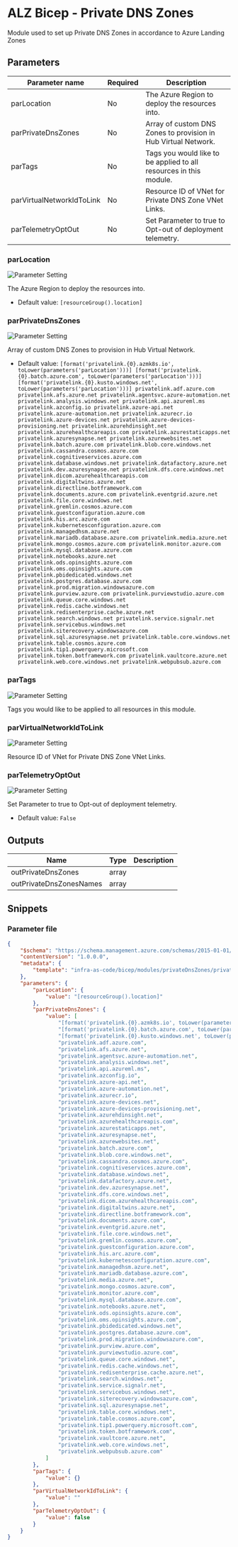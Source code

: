 # ALZ Bicep - Private DNS Zones

Module used to set up Private DNS Zones in accordance to Azure Landing Zones

## Parameters

Parameter name | Required | Description
-------------- | -------- | -----------
parLocation    | No       | The Azure Region to deploy the resources into.
parPrivateDnsZones | No       | Array of custom DNS Zones to provision in Hub Virtual Network.
parTags        | No       | Tags you would like to be applied to all resources in this module.
parVirtualNetworkIdToLink | No       | Resource ID of VNet for Private DNS Zone VNet Links.
parTelemetryOptOut | No       | Set Parameter to true to Opt-out of deployment telemetry.

### parLocation

![Parameter Setting](https://img.shields.io/badge/parameter-optional-green?style=flat-square)

The Azure Region to deploy the resources into.

- Default value: `[resourceGroup().location]`

### parPrivateDnsZones

![Parameter Setting](https://img.shields.io/badge/parameter-optional-green?style=flat-square)

Array of custom DNS Zones to provision in Hub Virtual Network.

- Default value: `[format('privatelink.{0}.azmk8s.io', toLower(parameters('parLocation')))] [format('privatelink.{0}.batch.azure.com', toLower(parameters('parLocation')))] [format('privatelink.{0}.kusto.windows.net', toLower(parameters('parLocation')))] privatelink.adf.azure.com privatelink.afs.azure.net privatelink.agentsvc.azure-automation.net privatelink.analysis.windows.net privatelink.api.azureml.ms privatelink.azconfig.io privatelink.azure-api.net privatelink.azure-automation.net privatelink.azurecr.io privatelink.azure-devices.net privatelink.azure-devices-provisioning.net privatelink.azurehdinsight.net privatelink.azurehealthcareapis.com privatelink.azurestaticapps.net privatelink.azuresynapse.net privatelink.azurewebsites.net privatelink.batch.azure.com privatelink.blob.core.windows.net privatelink.cassandra.cosmos.azure.com privatelink.cognitiveservices.azure.com privatelink.database.windows.net privatelink.datafactory.azure.net privatelink.dev.azuresynapse.net privatelink.dfs.core.windows.net privatelink.dicom.azurehealthcareapis.com privatelink.digitaltwins.azure.net privatelink.directline.botframework.com privatelink.documents.azure.com privatelink.eventgrid.azure.net privatelink.file.core.windows.net privatelink.gremlin.cosmos.azure.com privatelink.guestconfiguration.azure.com privatelink.his.arc.azure.com privatelink.kubernetesconfiguration.azure.com privatelink.managedhsm.azure.net privatelink.mariadb.database.azure.com privatelink.media.azure.net privatelink.mongo.cosmos.azure.com privatelink.monitor.azure.com privatelink.mysql.database.azure.com privatelink.notebooks.azure.net privatelink.ods.opinsights.azure.com privatelink.oms.opinsights.azure.com privatelink.pbidedicated.windows.net privatelink.postgres.database.azure.com privatelink.prod.migration.windowsazure.com privatelink.purview.azure.com privatelink.purviewstudio.azure.com privatelink.queue.core.windows.net privatelink.redis.cache.windows.net privatelink.redisenterprise.cache.azure.net privatelink.search.windows.net privatelink.service.signalr.net privatelink.servicebus.windows.net privatelink.siterecovery.windowsazure.com privatelink.sql.azuresynapse.net privatelink.table.core.windows.net privatelink.table.cosmos.azure.com privatelink.tip1.powerquery.microsoft.com privatelink.token.botframework.com privatelink.vaultcore.azure.net privatelink.web.core.windows.net privatelink.webpubsub.azure.com`

### parTags

![Parameter Setting](https://img.shields.io/badge/parameter-optional-green?style=flat-square)

Tags you would like to be applied to all resources in this module.

### parVirtualNetworkIdToLink

![Parameter Setting](https://img.shields.io/badge/parameter-optional-green?style=flat-square)

Resource ID of VNet for Private DNS Zone VNet Links.

### parTelemetryOptOut

![Parameter Setting](https://img.shields.io/badge/parameter-optional-green?style=flat-square)

Set Parameter to true to Opt-out of deployment telemetry.

- Default value: `False`

## Outputs

Name | Type | Description
---- | ---- | -----------
outPrivateDnsZones | array |
outPrivateDnsZonesNames | array |

## Snippets

### Parameter file

```json
{
    "$schema": "https://schema.management.azure.com/schemas/2015-01-01/deploymentParameters.json#",
    "contentVersion": "1.0.0.0",
    "metadata": {
        "template": "infra-as-code/bicep/modules/privateDnsZones/privateDnsZones.json"
    },
    "parameters": {
        "parLocation": {
            "value": "[resourceGroup().location]"
        },
        "parPrivateDnsZones": {
            "value": [
                "[format('privatelink.{0}.azmk8s.io', toLower(parameters('parLocation')))]",
                "[format('privatelink.{0}.batch.azure.com', toLower(parameters('parLocation')))]",
                "[format('privatelink.{0}.kusto.windows.net', toLower(parameters('parLocation')))]",
                "privatelink.adf.azure.com",
                "privatelink.afs.azure.net",
                "privatelink.agentsvc.azure-automation.net",
                "privatelink.analysis.windows.net",
                "privatelink.api.azureml.ms",
                "privatelink.azconfig.io",
                "privatelink.azure-api.net",
                "privatelink.azure-automation.net",
                "privatelink.azurecr.io",
                "privatelink.azure-devices.net",
                "privatelink.azure-devices-provisioning.net",
                "privatelink.azurehdinsight.net",
                "privatelink.azurehealthcareapis.com",
                "privatelink.azurestaticapps.net",
                "privatelink.azuresynapse.net",
                "privatelink.azurewebsites.net",
                "privatelink.batch.azure.com",
                "privatelink.blob.core.windows.net",
                "privatelink.cassandra.cosmos.azure.com",
                "privatelink.cognitiveservices.azure.com",
                "privatelink.database.windows.net",
                "privatelink.datafactory.azure.net",
                "privatelink.dev.azuresynapse.net",
                "privatelink.dfs.core.windows.net",
                "privatelink.dicom.azurehealthcareapis.com",
                "privatelink.digitaltwins.azure.net",
                "privatelink.directline.botframework.com",
                "privatelink.documents.azure.com",
                "privatelink.eventgrid.azure.net",
                "privatelink.file.core.windows.net",
                "privatelink.gremlin.cosmos.azure.com",
                "privatelink.guestconfiguration.azure.com",
                "privatelink.his.arc.azure.com",
                "privatelink.kubernetesconfiguration.azure.com",
                "privatelink.managedhsm.azure.net",
                "privatelink.mariadb.database.azure.com",
                "privatelink.media.azure.net",
                "privatelink.mongo.cosmos.azure.com",
                "privatelink.monitor.azure.com",
                "privatelink.mysql.database.azure.com",
                "privatelink.notebooks.azure.net",
                "privatelink.ods.opinsights.azure.com",
                "privatelink.oms.opinsights.azure.com",
                "privatelink.pbidedicated.windows.net",
                "privatelink.postgres.database.azure.com",
                "privatelink.prod.migration.windowsazure.com",
                "privatelink.purview.azure.com",
                "privatelink.purviewstudio.azure.com",
                "privatelink.queue.core.windows.net",
                "privatelink.redis.cache.windows.net",
                "privatelink.redisenterprise.cache.azure.net",
                "privatelink.search.windows.net",
                "privatelink.service.signalr.net",
                "privatelink.servicebus.windows.net",
                "privatelink.siterecovery.windowsazure.com",
                "privatelink.sql.azuresynapse.net",
                "privatelink.table.core.windows.net",
                "privatelink.table.cosmos.azure.com",
                "privatelink.tip1.powerquery.microsoft.com",
                "privatelink.token.botframework.com",
                "privatelink.vaultcore.azure.net",
                "privatelink.web.core.windows.net",
                "privatelink.webpubsub.azure.com"
            ]
        },
        "parTags": {
            "value": {}
        },
        "parVirtualNetworkIdToLink": {
            "value": ""
        },
        "parTelemetryOptOut": {
            "value": false
        }
    }
}
```
